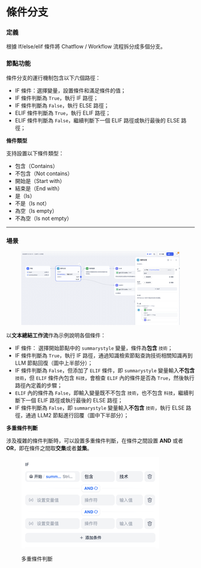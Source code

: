 # 條件分支

### 定義

根據 If/else/elif 條件將 Chatflow / Workflow 流程拆分成多個分支。

### 節點功能

條件分支的運行機制包含以下六個路徑：

* IF 條件：選擇變量，設置條件和滿足條件的值；
* IF 條件判斷為 `True`，執行 IF 路徑；
* IF 條件判斷為 `False`，執行 ELSE 路徑；
* ELIF 條件判斷為 `True`，執行 ELIF 路徑；
* ELIF 條件判斷為 `False`，繼續判斷下一個 ELIF 路徑或執行最後的 ELSE 路徑；

**條件類型**

支持設置以下條件類型：

* 包含（Contains）
* 不包含（Not contains）
* 開始是（Start with）
* 結束是（End with）
* 是（Is）
* 不是（Is not）
* 為空（Is empty）
* 不為空（Is not empty）

***

### 場景

<figure><img src="../../../.gitbook/assets/zh-if-else-elif.png" alt=""><figcaption></figcaption></figure>

以**文本總結工作流**作為示例說明各個條件：

* IF 條件： 選擇開始節點中的 `summarystyle` 變量，條件為**包含** `技術`；
* IF 條件判斷為 `True`，執行 IF 路徑，通過知識檢索節點查詢技術相關知識再到 LLM 節點回復（圖中上半部分）；
* IF 條件判斷為 `False`，但添加了 `ELIF` 條件，即 `summarystyle` 變量輸入**不包含**`技術`，但 `ELIF` 條件內包含 `科技`，會檢查 `ELIF` 內的條件是否為 `True`，然後執行路徑內定義的步驟；
* `ELIF` 內的條件為 `False`，即輸入變量既不不包含 `技術`，也不包含 `科技`，繼續判斷下一個 ELIF 路徑或執行最後的 ELSE 路徑；
* IF 條件判斷為 `False`，即 `summarystyle` 變量輸入**不包含** `技術`，執行 ELSE 路徑，通過 LLM2 節點進行回覆（圖中下半部分）；

**多重條件判斷**

涉及複雜的條件判斷時，可以設置多重條件判斷，在條件之間設置 **AND** 或者 **OR**，即在條件之間取**交集**或者**並集**。

<figure><img src="../../../.gitbook/assets/image (73).png" alt="" width="369"><figcaption><p>多重條件判斷</p></figcaption></figure>
